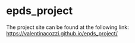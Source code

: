 # epds_project
The project site can be found at the following link: https://valentinacozzi.github.io/epds_project/
